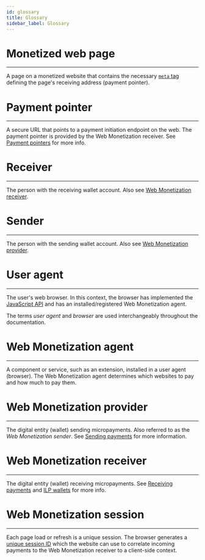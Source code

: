 ```yaml
---
id: glossary
title: Glossary
sidebar_label: Glossary
---
```


# Monetized web page
* * *
A page on a monetized website that contains the necessary
[`meta` tag](./explainer#add-lt-meta-gt-tag-to-website-header) defining the
page's receiving address (payment pointer).

# Payment pointer
* * *
A secure URL that points to a payment initiation endpoint on the web. The
payment pointer is provided by the Web Monetization receiver.
See [Payment pointers](./explainer#payment-pointers) for more info.

# Receiver
* * *
The person with the receiving wallet account. Also see
[Web Monetization receiver](#web-monetization-receiver).

# Sender
* * *
The person with the sending wallet account. Also see
[Web Monetization provider](#web-monetization-provider).

# User agent
* * *
The user's web browser. In this context, the browser has implemented the
[JavaScript API](./api.md) and has an installed/registered Web Monetization
agent.

The terms _user agent_ and _browser_ are used interchangeably throughout the
documentation.

# Web Monetization agent
* * *
A component or service, such as an extension, installed in a user agent
(browser). The Web Monetization agent determines which websites to pay and how
much to pay them.

# Web Monetization provider
* * *
The digital entity (wallet) sending micropayments. Also referred to as the _Web
Monetization sender_. See [Sending payments](./sending.md) for more
information.

# Web Monetization receiver
* * *
The digital entity (wallet) receiving micropayments.
See [Receiving payments](./receiving.md) and [ILP wallets](./ilp-wallet) for
more info.

# Web Monetization session
* * *
Each page load or refresh is a unique session. The browser generates a
[unique session ID](./explainer#flow) which the website can use to correlate
incoming payments to the Web Monetization receiver to a client-side context.
